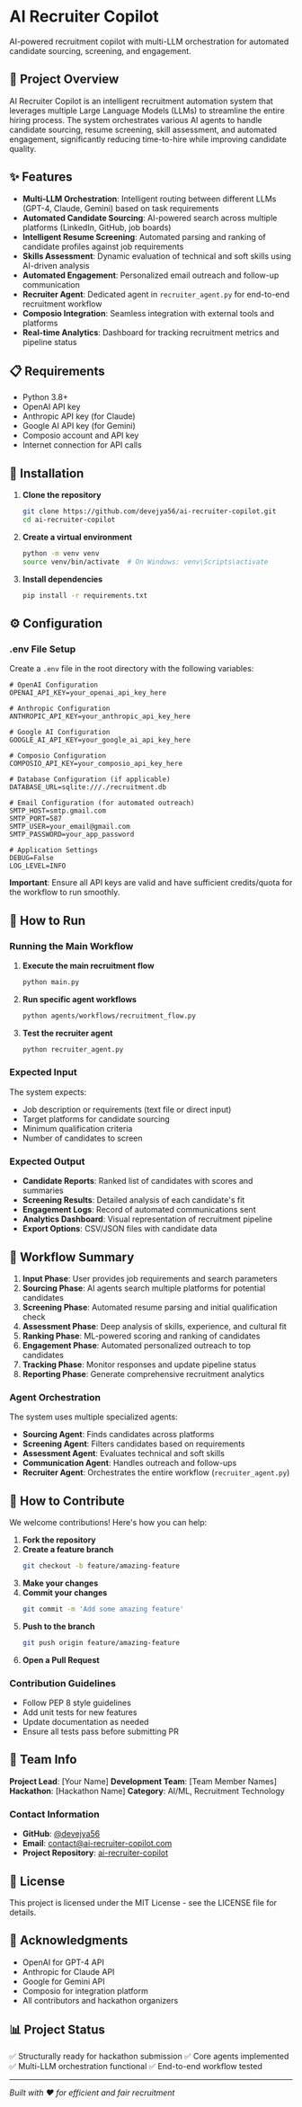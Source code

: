 # AI Recruiter Copilot

AI-powered recruitment copilot with multi-LLM orchestration for automated candidate sourcing, screening, and engagement.

## 🚀 Project Overview

AI Recruiter Copilot is an intelligent recruitment automation system that leverages multiple Large Language Models (LLMs) to streamline the entire hiring process. The system orchestrates various AI agents to handle candidate sourcing, resume screening, skill assessment, and automated engagement, significantly reducing time-to-hire while improving candidate quality.

## ✨ Features

- **Multi-LLM Orchestration**: Intelligent routing between different LLMs (GPT-4, Claude, Gemini) based on task requirements
- **Automated Candidate Sourcing**: AI-powered search across multiple platforms (LinkedIn, GitHub, job boards)
- **Intelligent Resume Screening**: Automated parsing and ranking of candidate profiles against job requirements
- **Skills Assessment**: Dynamic evaluation of technical and soft skills using AI-driven analysis
- **Automated Engagement**: Personalized email outreach and follow-up communication
- **Recruiter Agent**: Dedicated agent in `recruiter_agent.py` for end-to-end recruitment workflow
- **Composio Integration**: Seamless integration with external tools and platforms
- **Real-time Analytics**: Dashboard for tracking recruitment metrics and pipeline status

## 📋 Requirements

- Python 3.8+
- OpenAI API key
- Anthropic API key (for Claude)
- Google AI API key (for Gemini)
- Composio account and API key
- Internet connection for API calls

## 🔧 Installation

1. **Clone the repository**
   ```bash
   git clone https://github.com/devejya56/ai-recruiter-copilot.git
   cd ai-recruiter-copilot
   ```

2. **Create a virtual environment**
   ```bash
   python -m venv venv
   source venv/bin/activate  # On Windows: venv\Scripts\activate
   ```

3. **Install dependencies**
   ```bash
   pip install -r requirements.txt
   ```

## ⚙️ Configuration

### .env File Setup

Create a `.env` file in the root directory with the following variables:

```env
# OpenAI Configuration
OPENAI_API_KEY=your_openai_api_key_here

# Anthropic Configuration
ANTHROPIC_API_KEY=your_anthropic_api_key_here

# Google AI Configuration
GOOGLE_AI_API_KEY=your_google_ai_api_key_here

# Composio Configuration
COMPOSIO_API_KEY=your_composio_api_key_here

# Database Configuration (if applicable)
DATABASE_URL=sqlite:///./recruitment.db

# Email Configuration (for automated outreach)
SMTP_HOST=smtp.gmail.com
SMTP_PORT=587
SMTP_USER=your_email@gmail.com
SMTP_PASSWORD=your_app_password

# Application Settings
DEBUG=False
LOG_LEVEL=INFO
```

**Important**: Ensure all API keys are valid and have sufficient credits/quota for the workflow to run smoothly.

## 🏃 How to Run

### Running the Main Workflow

1. **Execute the main recruitment flow**
   ```bash
   python main.py
   ```

2. **Run specific agent workflows**
   ```bash
   python agents/workflows/recruitment_flow.py
   ```

3. **Test the recruiter agent**
   ```bash
   python recruiter_agent.py
   ```

### Expected Input

The system expects:
- Job description or requirements (text file or direct input)
- Target platforms for candidate sourcing
- Minimum qualification criteria
- Number of candidates to screen

### Expected Output

- **Candidate Reports**: Ranked list of candidates with scores and summaries
- **Screening Results**: Detailed analysis of each candidate's fit
- **Engagement Logs**: Record of automated communications sent
- **Analytics Dashboard**: Visual representation of recruitment pipeline
- **Export Options**: CSV/JSON files with candidate data

## 🔄 Workflow Summary

1. **Input Phase**: User provides job requirements and search parameters
2. **Sourcing Phase**: AI agents search multiple platforms for potential candidates
3. **Screening Phase**: Automated resume parsing and initial qualification check
4. **Assessment Phase**: Deep analysis of skills, experience, and cultural fit
5. **Ranking Phase**: ML-powered scoring and ranking of candidates
6. **Engagement Phase**: Automated personalized outreach to top candidates
7. **Tracking Phase**: Monitor responses and update pipeline status
8. **Reporting Phase**: Generate comprehensive recruitment analytics

### Agent Orchestration

The system uses multiple specialized agents:
- **Sourcing Agent**: Finds candidates across platforms
- **Screening Agent**: Filters candidates based on requirements
- **Assessment Agent**: Evaluates technical and soft skills
- **Communication Agent**: Handles outreach and follow-ups
- **Recruiter Agent**: Orchestrates the entire workflow (`recruiter_agent.py`)

## 🤝 How to Contribute

We welcome contributions! Here's how you can help:

1. **Fork the repository**
2. **Create a feature branch**
   ```bash
   git checkout -b feature/amazing-feature
   ```
3. **Make your changes**
4. **Commit your changes**
   ```bash
   git commit -m 'Add some amazing feature'
   ```
5. **Push to the branch**
   ```bash
   git push origin feature/amazing-feature
   ```
6. **Open a Pull Request**

### Contribution Guidelines

- Follow PEP 8 style guidelines
- Add unit tests for new features
- Update documentation as needed
- Ensure all tests pass before submitting PR

## 👥 Team Info

**Project Lead**: [Your Name]
**Development Team**: [Team Member Names]
**Hackathon**: [Hackathon Name]
**Category**: AI/ML, Recruitment Technology

### Contact Information

- **GitHub**: [@devejya56](https://github.com/devejya56)
- **Email**: contact@ai-recruiter-copilot.com
- **Project Repository**: [ai-recruiter-copilot](https://github.com/devejya56/ai-recruiter-copilot)

## 📄 License

This project is licensed under the MIT License - see the LICENSE file for details.

## 🙏 Acknowledgments

- OpenAI for GPT-4 API
- Anthropic for Claude API
- Google for Gemini API
- Composio for integration platform
- All contributors and hackathon organizers

## 📊 Project Status

✅ Structurally ready for hackathon submission
✅ Core agents implemented
✅ Multi-LLM orchestration functional
✅ End-to-end workflow tested

---

*Built with ❤️ for efficient and fair recruitment*
